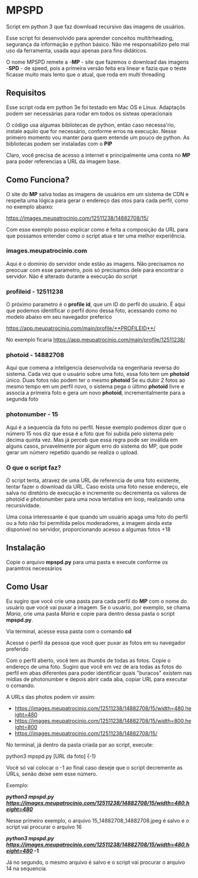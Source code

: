 # MPSPD

Script em python 3 que faz download recursivo das imagens de usuários.

Esse script foi desenvolvido para aprender conceitos multitrheading, segurança da informação e python básico. Não me responsabilizo pelo mal uso da ferramenta, usada aqui apenas para fins didáticos.

O nome MPSPD remete a 
-__MP__ - site que fazemos o download das imagens
-**SPD** - de speed, pois a primeira versão feita era linear e fazia que o teste ficasse muito mais lento que o atual, que roda em multi threading

## Requisitos
Esse script roda em python 3e foi testado em Mac OS e Linux. Adaptaçõs podem ser necessárias para rodar em todos os sisteas operacionais

O código usa algumas bibliotecas de python, entào caso necessa'rio, instale aquilo que for necessário, conforme erros na execução. Nesse primeiro momento vou manter para quem entende um pouco de python. As bibliotecas podem ser instaladas com o **PIP**

Claro, você precisa de acesso a internet e principalmente uma conta no **MP** para poder referencias a URL da imagem base.

## Como Funciona?

O site do **MP** salva todas as imagens de usuários em um sistema de CDN e respeita uma lógica para gerar o endereço das otos para cada perfil, como no exemplo abaixo:

https://images.meupatrocinio.com/12511238/14882708/15/

Com esse exemplo posso explicar como é feita a composição da URL para que possamos entender como o script atua e ter uma melhor experiência. 

### images.meupatrocinio.com
Aqui é o dominio do servidor onde estão as imagens. Não precisamos no preocuar com esse parametro, pois só precisamos dele para encontrar o servidor. Não é alterado durante a execução do script

### profileid - 12511238
O próximo parametro é o **profile id**, que um ID do perfil do usuário. É aqui que podemos identificar o perfil dono dessa foto, acessando como no modelo abaixo em seu navegador preferico

https://app.meupatrocinio.com/main/profile/**PROFILEID**/

No exemplo ficaria
https://app.meupatrocinio.com/main/profile/12511238/

### photoid - 14882708
Aqui que comena a inteligencia desenvolvida na engenharia reversa do sistema. Cada vez que o usuário sobre uma foto, essa foto tem um **photoid** único. Duas fotos não podem ter o mesmo **photoid** 
Se eu dubir 2 fotos ao mesmo tempo em um perfil novo, o sistema pega o último **photoid** livre e associa a primeira foto e gera um novo **photoid**, incrementalmente para a segunda foto

### photonumber - 15
Aqui é a sequencia da foto no perfil. Nesse exemplo podemos dizer que o número 15 nos diz que essa é a foto que foi subida pelo sistema pelo décima quinta vez. Mas já perceb que essa regra pode ser inválida em alguns casos, prvavelmente por algum erro do sistema do MP, que pode gerar um número repetido quando se realiza o upload. 

### O que o script faz?
O script tenta, atravez de uma URL de referencia de uma foto existente, tentar fazer o download da URL. Caso exista uma foto nesse endereço, ele salva no diretório de execução e incremente ou decrementa os valores de photoid e photonumber para uma nova tentativa em loop, realizando uma recursividade.

Uma coisa interessante é que quando um usuário apaga uma foto do perfil ou a foto não foi permitida pelos moderadores, a imagem ainda esta disponível no servidor, proporcionando acesso a algumas fotos +18

## Instalação

Copie o arquivo **mpspd.py** para uma pasta e execute conforme os paramtros necessários

## Como Usar

Eu sugiro que você crie uma pasta para cada perfil do **MP** com o nome do usuário que você vai puxar a imagem. Se o usuário, por exemplo, se chama _Maria_, crie uma pasta _Maria_ e copie para dentro dessa pasta o script **mpspd.py**.

Via terminal, acesse essa pasta com o comando **cd**

Acesse o perfil da pessoa que você quer puxar as fotos em su navegador preferido

Com o perfil aberto, você tem as *thumbs* de todas as fotos. Copie o endereço de uma foto. Sugiro que você em vez de ara todas as fotos do perfil em abas diferentes para poder identificar quais "buracos" existem nas mídias de photonumber e depois abrir cada aba, copiar  URL para executar o comando.

A URLs das photos podem vir assim:

- https://images.meupatrocinio.com/12511238/14882708/15/width=480,height=480
- https://images.meupatrocinio.com/12511238/14882708/15/width=800,height=800
- https://images.meupatrocinio.com/12511238/14882708/15/

No terminal, já dentro da pasta criada par ao script, execute:

python3 mpspd.py [URL da foto] {-1}

Você só vai colocar o -1 ao final caso deseje que o script decremente as URLs, senão deixe sem esse número.

Exemplo:

**_python3 mpspd.py https://images.meupatrocinio.com/12511238/14882708/15/width=480,height=480_**

Nesse primeiro exemplo, o arquivo 15_14882708_14882708.jpeg é salvo e o script vai procurar o arquivo 16

**_python3 mpspd.py https://images.meupatrocinio.com/12511238/14882708/15/width=480,height=480_ -1**

Já no segundo, o mesmo arquivo é salvo e o script vai procurar o arquivo 14 na sequencia.


